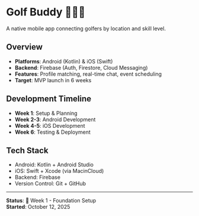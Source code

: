 # Golf Buddy 🏌️‍♂️⛳

A native mobile app connecting golfers by location and skill level.

## Overview
- **Platforms**: Android (Kotlin) & iOS (Swift)
- **Backend**: Firebase (Auth, Firestore, Cloud Messaging)
- **Features**: Profile matching, real-time chat, event scheduling
- **Target**: MVP launch in 6 weeks

## Development Timeline
- **Week 1**: Setup & Planning
- **Week 2-3**: Android Development
- **Week 4-5**: iOS Development
- **Week 6**: Testing & Deployment

## Tech Stack
- Android: Kotlin + Android Studio
- iOS: Swift + Xcode (via MacinCloud)
- Backend: Firebase
- Version Control: Git + GitHub

---
**Status**: 🚧 Week 1 - Foundation Setup  
**Started**: October 12, 2025
